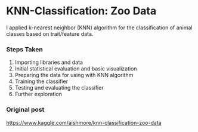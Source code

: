 # KNN-Classification: Zoo Data

I applied k-nearest neighbor (KNN) algorithm for the classification of animal classes based on trait/feature data.

### Steps Taken
1. Importing libraries and data
2. Initial statistical evaluation and basic visualization
3. Preparing the data for using with KNN algorithm
4. Training the classifier
5. Testing and evaluating the classifier
6. Further exploration

### Original post
https://www.kaggle.com/aishmore/knn-classification-zoo-data
